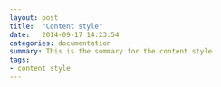 ```yaml
---
layout: post
title:  "Content style"
date:   2014-09-17 14:23:54
categories: documentation
summary: This is the summary for the content style
tags: 
- content style
---
```

